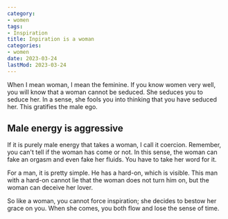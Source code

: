 ```yaml
---
category:
- women
tags:
- Inspiration
title: Inpiration is a woman
categories:
- women
date: 2023-03-24
lastMod: 2023-03-24
---
```

When I mean woman, I mean the feminine. If you know women very well, you will know that a woman cannot be seduced. She seduces you to seduce her. In a sense, she fools you into thinking that you have seduced her. This gratifies the male ego.

## Male energy is aggressive
If it is purely male energy that takes a woman, I call it coercion. Remember, you can't tell if the woman has come or not. In this sense, the woman can fake an orgasm and even fake her fluids. You have to take her word for it. 

For a man, it is pretty simple. He has a hard-on, which is visible. This man with a hard-on cannot lie that the woman does not turn him on, but the woman can deceive her lover. 

So like a woman, you cannot force inspiration; she decides to bestow her grace on you. When she comes, you both flow and lose the sense of time. 
